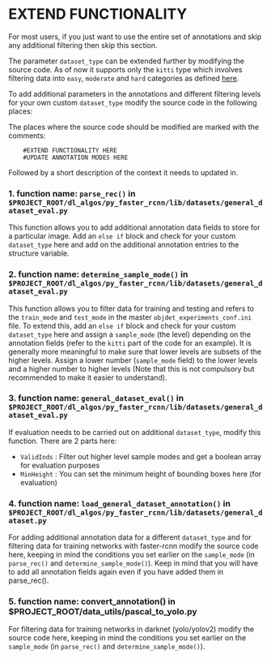 # **EXTEND FUNCTIONALITY**

For most users, if you just want to use the entire set of annotations and skip any additional filtering then skip this section.

The parameter `dataset_type` can be extended further by modifying the source code. As of now it supports only the `kitti` type which involves filtering data into `easy`, `moderate` and `hard` categories as defined [here](http://www.cvlibs.net/datasets/kitti/eval_object.php?obj_benchmark=2d).

To add additional parameters in the annotations and different filtering levels for your own custom `dataset_type` modify the source code in the following places:

The places where the source code should be modified are marked with the comments:
```
    #EXTEND FUNCTIONALITY HERE
    #UPDATE ANNOTATION MODES HERE
```
Followed by a short description of the context it needs to updated in.

### 1. function name: `parse_rec()` in `$PROJECT_ROOT/dl_algos/py_faster_rcnn/lib/datasets/general_dataset_eval.py`
This function allows you to add additional annotation data fields to store for a particular image. Add an `else if` block and check for your custom `dataset_type` here and add on the additional annotation entries to the structure variable.

### 2. function name: `determine_sample_mode()` in `$PROJECT_ROOT/dl_algos/py_faster_rcnn/lib/datasets/general_dataset_eval.py`
This function allows you to filter data for training and testing and refers to the `train_mode` and `test_mode` in the master `objdet_experiments_conf.ini` file. To extend this, add an `else if` block and check for your custom `dataset_type` here and assign a `sample_mode` (the level) depending on the annotation fields (refer to the `kitti` part of the code for an example). It is generally more meaningful to make sure that lower levels are subsets of the higher levels. Assign a lower number (`sample_mode` field) to the lower levels and a higher number to higher levels (Note that this is not compulsory but recommended to make it easier to understand).

### 3. function name: `general_dataset_eval()` in `$PROJECT_ROOT/dl_algos/py_faster_rcnn/lib/datasets/general_dataset_eval.py`
If evaluation needs to be carried out on additional `dataset_type`, modify this function.
There are 2 parts here:
- `ValidInds` : Filter out higher level sample modes and get a boolean array for evaluation purposes
- `MinHeight` : You can set the minimum height of bounding boxes here (for evaluation)

### 4. function name: `load_general_dataset_annotation()` in `$PROJECT_ROOT/dl_algos/py_faster_rcnn/lib/datasets/general_dataset.py`
For adding additional annotation data for a different `dataset_type` and for filtering data for training networks with faster-rcnn modify the source code here, keeping in mind the conditions you set earlier on the `sample_mode` (in `parse_rec()` and `determine_sample_mode()`). Keep in mind that you will have to add all annotation fields again even if you have added them in parse_rec().

### 5. function name: convert_annotation() in $PROJECT_ROOT/data_utils/pascal_to_yolo.py
For filtering data for training networks in darknet (yolo/yolov2) modify the source code here, keeping in mind the conditions you set earlier on the `sample_mode` (in `parse_rec()` and `determine_sample_mode()`).